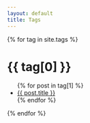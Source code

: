 ```yaml
---
layout: default
title: Tags
---
```


<main>
  {% for tag in site.tags %}
    <h1>{{ tag[0] }}</h1>
    <ul>
      {% for post in tag[1] %}
        <li><a href="{{ post.url }}">{{ post.title }}</a></li>
      {% endfor %}
    </ul>
  {% endfor %}
</main>